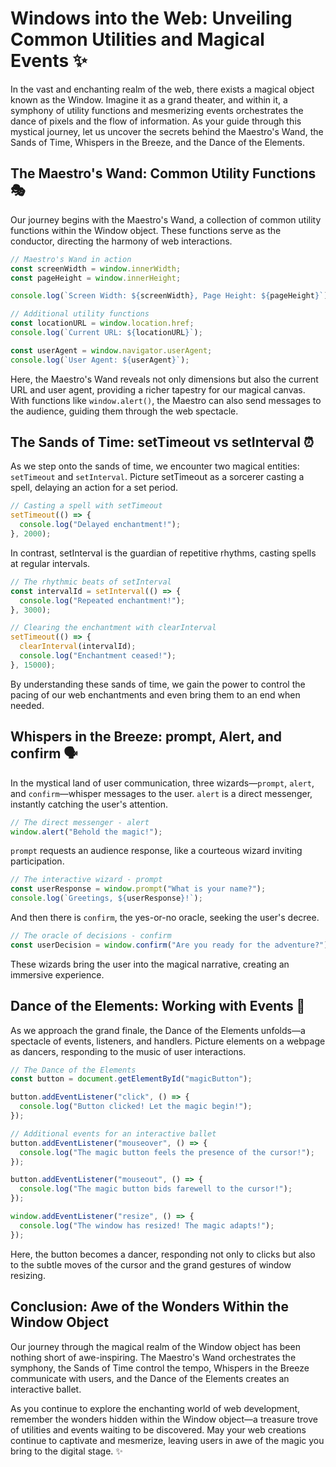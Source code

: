 # Windows into the Web: Unveiling Common Utilities and Magical Events ✨

In the vast and enchanting realm of the web, there exists a magical object known as the Window. Imagine it as a grand theater, and within it, a symphony of utility functions and mesmerizing events orchestrates the dance of pixels and the flow of information. As your guide through this mystical journey, let us uncover the secrets behind the Maestro's Wand, the Sands of Time, Whispers in the Breeze, and the Dance of the Elements.

## The Maestro's Wand: Common Utility Functions 🎭

Our journey begins with the Maestro's Wand, a collection of common utility functions within the Window object. These functions serve as the conductor, directing the harmony of web interactions.

```javascript
// Maestro's Wand in action
const screenWidth = window.innerWidth;
const pageHeight = window.innerHeight;

console.log(`Screen Width: ${screenWidth}, Page Height: ${pageHeight}`);

// Additional utility functions
const locationURL = window.location.href;
console.log(`Current URL: ${locationURL}`);

const userAgent = window.navigator.userAgent;
console.log(`User Agent: ${userAgent}`);
```

Here, the Maestro's Wand reveals not only dimensions but also the current URL and user agent, providing a richer tapestry for our magical canvas. With functions like `window.alert()`, the Maestro can also send messages to the audience, guiding them through the web spectacle.

## The Sands of Time: setTimeout vs setInterval ⏰

As we step onto the sands of time, we encounter two magical entities: `setTimeout` and `setInterval`. Picture setTimeout as a sorcerer casting a spell, delaying an action for a set period.

```javascript
// Casting a spell with setTimeout
setTimeout(() => {
  console.log("Delayed enchantment!");
}, 2000);
```

In contrast, setInterval is the guardian of repetitive rhythms, casting spells at regular intervals.

```javascript
// The rhythmic beats of setInterval
const intervalId = setInterval(() => {
  console.log("Repeated enchantment!");
}, 3000);

// Clearing the enchantment with clearInterval
setTimeout(() => {
  clearInterval(intervalId);
  console.log("Enchantment ceased!");
}, 15000);
```

By understanding these sands of time, we gain the power to control the pacing of our web enchantments and even bring them to an end when needed.

## Whispers in the Breeze: prompt, Alert, and confirm 🗣️

In the mystical land of user communication, three wizards—`prompt`, `alert`, and `confirm`—whisper messages to the user. `alert` is a direct messenger, instantly catching the user's attention.

```javascript
// The direct messenger - alert
window.alert("Behold the magic!");
```

`prompt` requests an audience response, like a courteous wizard inviting participation.

```javascript
// The interactive wizard - prompt
const userResponse = window.prompt("What is your name?");
console.log(`Greetings, ${userResponse}!`);
```

And then there is `confirm`, the yes-or-no oracle, seeking the user's decree.

```javascript
// The oracle of decisions - confirm
const userDecision = window.confirm("Are you ready for the adventure?");
```

These wizards bring the user into the magical narrative, creating an immersive experience.

## Dance of the Elements: Working with Events 💃

As we approach the grand finale, the Dance of the Elements unfolds—a spectacle of events, listeners, and handlers. Picture elements on a webpage as dancers, responding to the music of user interactions.

```javascript
// The Dance of the Elements
const button = document.getElementById("magicButton");

button.addEventListener("click", () => {
  console.log("Button clicked! Let the magic begin!");
});

// Additional events for an interactive ballet
button.addEventListener("mouseover", () => {
  console.log("The magic button feels the presence of the cursor!");
});

button.addEventListener("mouseout", () => {
  console.log("The magic button bids farewell to the cursor!");
});

window.addEventListener("resize", () => {
  console.log("The window has resized! The magic adapts!");
});
```

Here, the button becomes a dancer, responding not only to clicks but also to the subtle moves of the cursor and the grand gestures of window resizing.

## Conclusion: Awe of the Wonders Within the Window Object

Our journey through the magical realm of the Window object has been nothing short of awe-inspiring. The Maestro's Wand orchestrates the symphony, the Sands of Time control the tempo, Whispers in the Breeze communicate with users, and the Dance of the Elements creates an interactive ballet.

As you continue to explore the enchanting world of web development, remember the wonders hidden within the Window object—a treasure trove of utilities and events waiting to be discovered. May your web creations continue to captivate and mesmerize, leaving users in awe of the magic you bring to the digital stage. ✨